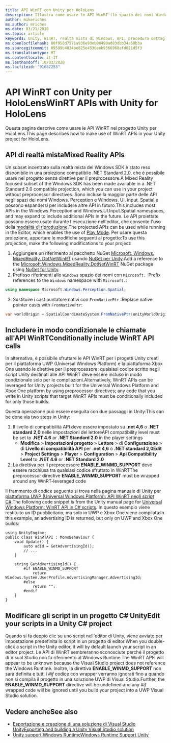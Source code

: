 ```yaml
---
title: API WinRT con Unity per HoloLens
description: Illustra come usare le API WinRT (lo spazio dei nomi Windows) nel progetto Unity per HoloLens.
author: mikeriches
ms.author: mriches
ms.date: 03/21/2018
ms.topic: article
keywords: Unity, WinRT, realtà mista di Windows, API, procedura dettagliata
ms.openlocfilehash: 80f950d7571a936e93eb08490ad83dbb34a50b3a
ms.sourcegitcommit: 09599b4034be825e4536eeb9566968afd021d5f3
ms.translationtype: MT
ms.contentlocale: it-IT
ms.lasthandoff: 10/03/2020
ms.locfileid: "91687253"
---
```

# <a name="winrt-apis-with-unity-for-hololens"></a><span data-ttu-id="8f584-104">API WinRT con Unity per HoloLens</span><span class="sxs-lookup"><span data-stu-id="8f584-104">WinRT APIs with Unity for HoloLens</span></span>

<span data-ttu-id="8f584-105">Questa pagina descrive come usare le API WinRT nel progetto Unity per HoloLens.</span><span class="sxs-lookup"><span data-stu-id="8f584-105">This page describes how to make use of WinRT APIs in your Unity project for HoloLens.</span></span>

## <a name="mixed-reality-apis"></a><span data-ttu-id="8f584-106">API di realtà mista</span><span class="sxs-lookup"><span data-stu-id="8f584-106">Mixed Reality APIs</span></span>

<span data-ttu-id="8f584-107">Un subset incentrato sulla realtà mista del Windows SDK è stato reso disponibile in una proiezione compatibile .NET Standard 2,0, che è possibile usare nel progetto senza direttive per il preprocessore.</span><span class="sxs-lookup"><span data-stu-id="8f584-107">A Mixed Reality focused subset of the Windows SDK has been made available in a .NET Standard 2.0 compatible projection, which you can use in your project without preprocessor directives.</span></span> <span data-ttu-id="8f584-108">Sono incluse la maggior parte delle API negli spazi dei nomi Windows. Perception e Windows. UI. input. Spatial e possono espandersi per includere altre API in futuro.</span><span class="sxs-lookup"><span data-stu-id="8f584-108">This includes most APIs in the Windows.Perception and Windows.UI.Input.Spatial namespaces, and may expand to include additional APIs in the future.</span></span> <span data-ttu-id="8f584-109">Le API proiettate possono essere usate durante l'esecuzione nell'editor, che consente l'uso della [modalità di riproduzione](https://docs.microsoft.com//windows/mixed-reality/unity-play-mode).</span><span class="sxs-lookup"><span data-stu-id="8f584-109">The projected APIs can be used while running in the Editor, which enables the use of [Play Mode](https://docs.microsoft.com//windows/mixed-reality/unity-play-mode).</span></span> <span data-ttu-id="8f584-110">Per usare questa proiezione, apportare le modifiche seguenti al progetto:</span><span class="sxs-lookup"><span data-stu-id="8f584-110">To use this projection, make the following modifications to your project:</span></span>

1) <span data-ttu-id="8f584-111">Aggiungere un riferimento al pacchetto NuGet [Microsoft. Windows. MixedReality. DotNetWinRT](https://www.nuget.org/packages/Microsoft.Windows.MixedReality.DotNetWinRT) usando [NuGet per Unity](https://github.com/GlitchEnzo/NuGetForUnity).</span><span class="sxs-lookup"><span data-stu-id="8f584-111">Add a reference to the [Microsoft.Windows.MixedReality.DotNetWinRT](https://www.nuget.org/packages/Microsoft.Windows.MixedReality.DotNetWinRT) NuGet package using [NuGet for Unity](https://github.com/GlitchEnzo/NuGetForUnity).</span></span>
2) <span data-ttu-id="8f584-112">Prefisso riferimenti allo `Windows` spazio dei nomi con `Microsoft.` :</span><span class="sxs-lookup"><span data-stu-id="8f584-112">Prefix references to the `Windows` namespace with `Microsoft.`:</span></span>
```cs
using namespace Microsoft.Windows.Perception.Spatial;
```
3) <span data-ttu-id="8f584-113">Sostituire i cast puntatore nativi con `FromNativePtr` :</span><span class="sxs-lookup"><span data-stu-id="8f584-113">Replace native pointer casts with `FromNativePtr`:</span></span>
```cs
var worldOrigin = SpatialCoordinateSystem.FromNativePtr(unityWorldOriginPtr);
```

## <a name="conditionally-include-winrt-api-calls"></a><span data-ttu-id="8f584-114">Includere in modo condizionale le chiamate all'API WinRT</span><span class="sxs-lookup"><span data-stu-id="8f584-114">Conditionally include WinRT API calls</span></span>

<span data-ttu-id="8f584-115">In alternativa, è possibile sfruttare le API WinRT per i progetti Unity creati per il piattaforma UWP (Universal Windows Platform) e la piattaforma Xbox One usando le direttive per il preprocessore; qualsiasi codice scritto negli script Unity destinati alle API WinRT deve essere incluso in modo condizionale solo per le compilazioni.</span><span class="sxs-lookup"><span data-stu-id="8f584-115">Alternatively, WinRT APIs can be leveraged for Unity projects built for the Universal Windows Platform and Xbox One platform by using preprocessor directives; any code that you write in Unity scripts that target WinRT APIs must be conditionally included for only those builds.</span></span> 

<span data-ttu-id="8f584-116">Questa operazione può essere eseguita con due passaggi in Unity:</span><span class="sxs-lookup"><span data-stu-id="8f584-116">This can be done via two steps in Unity:</span></span>
1) <span data-ttu-id="8f584-117">Il livello di compatibilità API deve essere impostato su **.net 4,6** o **.NET standard 2,0** nelle impostazioni del lettore</span><span class="sxs-lookup"><span data-stu-id="8f584-117">API compatibility level must be set to **.NET 4.6** or **.NET Standard 2.0** in the player settings</span></span>
    - <span data-ttu-id="8f584-118">**Modifica**  >  **Impostazioni progetto**  >  **Lettore**  >  di **Configurazione**  >  di **Livello di compatibilità API** per **.net 4,6** o **.NET standard 2,0**</span><span class="sxs-lookup"><span data-stu-id="8f584-118">**Edit** > **Project Settings** > **Player** > **Configuration** > **Api Compatibility Level** to **.NET 4.6** or **.NET Standard 2.0**</span></span>
2) <span data-ttu-id="8f584-119">La direttiva per il preprocessore **ENABLE_WINMD_SUPPORT** deve essere racchiusa tra qualsiasi codice sfruttato in WinRT</span><span class="sxs-lookup"><span data-stu-id="8f584-119">The preprocessor directive **ENABLE_WINMD_SUPPORT** must be wrapped around any WinRT-leveraged code</span></span>

<span data-ttu-id="8f584-120">Il frammento di codice seguente si trova nella pagina manuale di Unity per [piattaforma UWP (Universal Windows Platform): API WinRT negli script C#](https://docs.unity3d.com/Manual/windowsstore-scripts.html).</span><span class="sxs-lookup"><span data-stu-id="8f584-120">The following code snippet is from the Unity manual page for [Universal Windows Platform: WinRT API in C# scripts](https://docs.unity3d.com/Manual/windowsstore-scripts.html).</span></span> <span data-ttu-id="8f584-121">In questo esempio viene restituito un ID pubblicitario, ma solo in UWP e Xbox One viene compilata:</span><span class="sxs-lookup"><span data-stu-id="8f584-121">In this example, an advertising ID is returned, but only on UWP and Xbox One builds:</span></span>

```
using UnityEngine;
public class WinRTAPI : MonoBehaviour {
    void Update() {
        auto adId = GetAdvertisingId();
        // ...
    }

    string GetAdvertisingId() {
        #if ENABLE_WINMD_SUPPORT
            return Windows.System.UserProfile.AdvertisingManager.AdvertisingId;
        #else
            return "";
        #endif
    }
}
```

## <a name="edit-your-scripts-in-a-unity-c-project"></a><span data-ttu-id="8f584-122">Modificare gli script in un progetto C# Unity</span><span class="sxs-lookup"><span data-stu-id="8f584-122">Edit your scripts in a Unity C# project</span></span>

<span data-ttu-id="8f584-123">Quando si fa doppio clic su uno script nell'editor di Unity, viene avviato per impostazione predefinita lo script in un progetto di editor.</span><span class="sxs-lookup"><span data-stu-id="8f584-123">When you double-click a script in the Unity editor, it will by default launch your script in an editor project.</span></span> <span data-ttu-id="8f584-124">Le API di WinRT sembreranno sconosciute perché il progetto di Visual Studio non fa riferimento al Windows Runtime.</span><span class="sxs-lookup"><span data-stu-id="8f584-124">The WinRT APIs will appear to be unknown because the Visual Studio project does not reference the Windows Runtime.</span></span> <span data-ttu-id="8f584-125">Inoltre, la direttiva **ENABLE_WINMD_SUPPORT** non sarà definita e tutti i *#if* codice con wrapper verranno ignorati fino a quando non si compila il progetto in una soluzione UWP di Visual Studio.</span><span class="sxs-lookup"><span data-stu-id="8f584-125">Further, the **ENABLE_WINMD_SUPPORT** directive will be undefined and any *#if* wrapped code will be ignored until you build your project into a UWP Visual Studio solution.</span></span>

## <a name="see-also"></a><span data-ttu-id="8f584-126">Vedere anche</span><span class="sxs-lookup"><span data-stu-id="8f584-126">See also</span></span>
* [<span data-ttu-id="8f584-127">Esportazione e creazione di una soluzione di Visual Studio Unity</span><span class="sxs-lookup"><span data-stu-id="8f584-127">Exporting and building a Unity Visual Studio solution</span></span>](exporting-and-building-a-unity-visual-studio-solution.md)
* [<span data-ttu-id="8f584-128">Unity support Windows Runtime</span><span class="sxs-lookup"><span data-stu-id="8f584-128">Windows Runtime Support Unity</span></span>](https://docs.unity3d.com/Manual/IL2CPP-WindowsRuntimeSupport.html)
